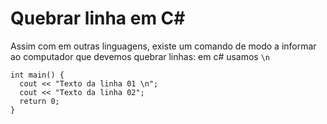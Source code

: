 # Quebrar linha em C#

Assim com em outras linguagens, existe um comando de modo a informar ao computador que devemos quebrar linhas:  em c# usamos ```\n```

```
int main() {
  cout << "Texto da linha 01 \n";
  cout << "Texto da linha 02";
  return 0;
}

```
